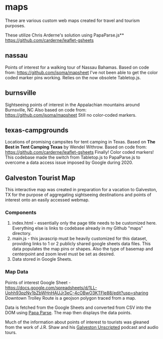 # maps
These are various custom web maps created for travel and tourism purposes.

These utilize Chris Arderne's solution using PapaParse.js**
https://github.com/carderne/leaflet-gsheets

## nassau
Points of interest for a walking tour of Nassau Bahamas.
Based on code from:
https://github.com/jsoma/mapsheet
I've not been able to get the color coded marker pins working. Relies on the now obsolete Tabletop.js.


## burnsville
 Sightseeing points of interest in the Appalachian mountains around Burnsville, NC
 Also based on code from:
https://github.com/jsoma/mapsheet
Still no color-coded markers.

## texas-campgrounds
 Locations of promising campsites for tent camping in Texas. Based on **The Best in Tent Camping Texas** by Wendel Withrow.
Based on code from:
https://github.com/carderne/leaflet-gsheets
Finally! Color coded markers! This codebase made the switch from Tabletop.js to PapaParse.js to overcome a data access issue imposed by Google during 2020.

## Galveston Tourist Map

This interactive map was created in preparation for a vacation to Galveston, TX for the purpose of aggregating sightseeing destinations and points of interest onto an easily accessed webmap.

### Components

1. index.html - essentially only the page title needs to be customized here. Everything else is links to codebase already in my Github "maps" directory.
2. main.js - this javascrip must be heavily customized for this dataset, providing links to 1 or 2 publicly shared google sheets data files. This data populates the map pins or shapes. Also the type of basemap and centerpoint and zoom level must be set as desired.
3. Data stored in Google Sheets.

### Map Data

Points of interest Google Sheet - https://docs.google.com/spreadsheets/d/1LL-Uphh93pzNv1bZbWHnHAUJr3eC-4cOBwO3KTFle88/edit?usp=sharing
Downtown Trolley Route is a geojson polygon traced from a map.

Data is fetched from the Google Sheets and converted from CSV into the DOM using [Papa Parse](https://www.papaparse.com/). The map then displays the data points.

Much of the information about points of interest to tourists was gleaned from the work of J.R. Shaw and his [Galveston Unscripted](https://www.galvestonunscripted.com/) podcast and audio tours.
